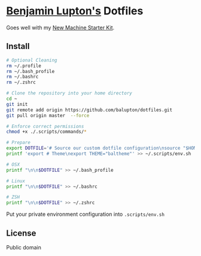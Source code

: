 # [Benjamin Lupton's](http://balupton.com) Dotfiles

Goes well with my [New Machine Starter Kit](https://gist.github.com/balupton/5259595).


## Install

``` bash
# Optional Cleaning
rm ~/.profile
rm ~/.bash_profile
rm ~/.bashrc
rm ~/.zshrc

# Clone the repository into your home directory
cd ~
git init
git remote add origin https://github.com/balupton/dotfiles.git
git pull origin master  --force

# Enforce correct permissions
chmod +x ./.scripts/commands/*

# Prepare
export DOTFILE='# Source our custom dotfile configuration\nsource "$HOME/.scripts/init.sh"'
printf 'export # Theme\nexport THEME="baltheme"' >> ~/.scripts/env.sh

# OSX
printf "\n\n$DOTFILE" >> ~/.bash_profile

# Linux
printf "\n\n$DOTFILE" >> ~/.bashrc

# ZSH
printf "\n\n$DOTFILE" >> ~/.zshrc
```

Put your private environment configuration into `.scripts/env.sh`


## License

Public domain

